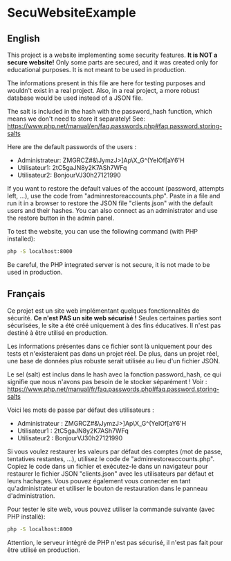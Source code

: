 # SecuWebsiteExample

## English
This project is a website implementing some security features. **It is NOT a secure website!** Only some parts are secured, and it was created only for educational purposes. It is not meant to be used in production.

The informations present in this file are here for testing purposes and wouldn't exist in a real project.
Also, in a real project, a more robust database would be used instead of a JSON file.

The salt is included in the hash with the password_hash function, which means we don't need to store it separately! See:
https://www.php.net/manual/en/faq.passwords.php#faq.password.storing-salts

Here are the default passwords of the users :
- Administrateur: ZMGRCZ#&\JymzJ>]Ap\X_G^(YeIOf[aY6'H
- Utilisateur1: 2tC5gaJN8y2K7ASh7WFq
- Utilisateur2: BonjourVJ30h27121990

If you want to restore the default values of the account (password, attempts left, ...), use the code from "adminrestoreaccounts.php".
Paste in a file and run it in a browser to restore the JSON file "clients.json" with the default users and their hashes. You can also connect as an administrator and use the restore button in the admin panel.

To test the website, you can use the following command (with PHP installed):
```bash
php -S localhost:8000
```
Be careful, the PHP integrated server is not secure, it is not made to be used in production.

## Français
Ce projet est un site web implémentant quelques fonctionnalités de sécurité. **Ce n'est PAS un site web sécurisé !** Seules certaines parties sont sécurisées, le site a été créé uniquement à des fins éducatives. Il n'est pas destiné à être utilisé en production.

Les informations présentes dans ce fichier sont là uniquement pour des tests et n'existeraient pas dans un projet réel.
De plus, dans un projet réel, une base de données plus robuste serait utilisée au lieu d'un fichier JSON.

Le sel (salt) est inclus dans le hash avec la fonction password_hash, ce qui signifie que nous n'avons pas besoin de le stocker séparément ! Voir :
https://www.php.net/manual/fr/faq.passwords.php#faq.password.storing-salts

Voici les mots de passe par défaut des utilisateurs :
- Administrateur : ZMGRCZ#&\JymzJ>]Ap\X_G^(YeIOf[aY6'H
- Utilisateur1 : 2tC5gaJN8y2K7ASh7WFq
- Utilisateur2 : BonjourVJ30h27121990

Si vous voulez restaurer les valeurs par défaut des comptes (mot de passe, tentatives restantes, ...), utilisez le code de "adminrestoreaccounts.php".
Copiez le code dans un fichier et exécutez-le dans un navigateur pour restaurer le fichier JSON "clients.json" avec les utilisateurs par défaut et leurs hachages. Vous pouvez également vous connecter en tant qu'administrateur et utiliser le bouton de restauration dans le panneau d'administration.

Pour tester le site web, vous pouvez utiliser la commande suivante (avec PHP installé):
```bash
php -S localhost:8000
```
Attention, le serveur intégré de PHP n'est pas sécurisé, il n'est pas fait pour être utilisé en production.
